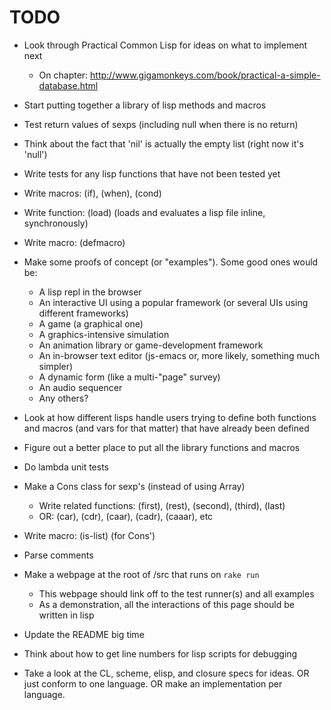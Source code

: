 # TODO

* Look through Practical Common Lisp for ideas on what to implement next
	* On chapter: http://www.gigamonkeys.com/book/practical-a-simple-database.html
* Start putting together a library of lisp methods and macros

* Test return values of sexps (including null when there is no return)
* Think about the fact that 'nil' is actually the empty list (right now it's 'null')
* Write tests for any lisp functions that have not been tested yet
* Write macros: (if), (when), (cond)
* Write function: (load) (loads and evaluates a lisp file inline, synchronously)
* Write macro: (defmacro)
* Make some proofs of concept (or "examples"). Some good ones would be:
	* A lisp repl in the browser
	* An interactive UI using a popular framework (or several UIs using different frameworks)
	* A game (a graphical one)
	* A graphics-intensive simulation
	* An animation library or game-development framework
	* An in-browser text editor (js-emacs or, more likely, something much simpler)
	* A dynamic form (like a multi-"page" survey)
	* An audio sequencer
	* Any others?
* Look at how different lisps handle users trying to define both functions and macros (and vars for that matter) that have already been defined
* Figure out a better place to put all the library functions and macros
* Do lambda unit tests
* Make a Cons class for sexp's (instead of using Array)
	* Write related functions: (first), (rest), (second), (third), (last)
	* OR: (car), (cdr), (caar), (cadr), (caaar), etc
* Write macro: (is-list) (for Cons')
* Parse comments
* Make a webpage at the root of /src that runs on `rake run`
	* This webpage should link off to the test runner(s) and all examples
	* As a demonstration, all the interactions of this page should be written in lisp
* Update the README big time
* Think about how to get line numbers for lisp scripts for debugging
* Take a look at the CL, scheme, elisp, and closure specs for ideas. OR just conform to one language. OR make an implementation per language.
